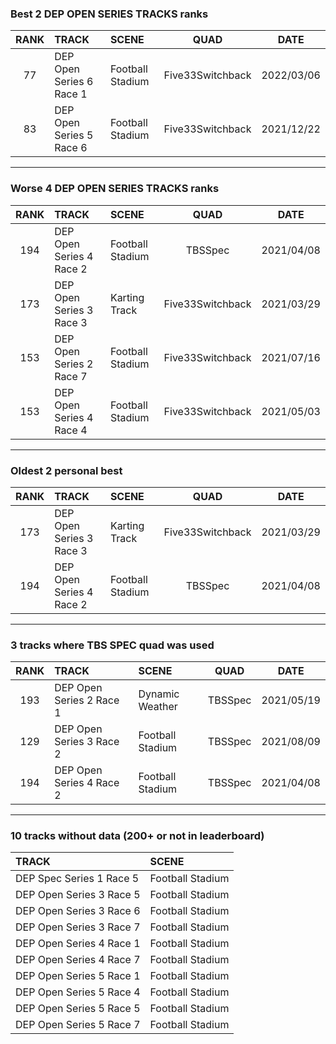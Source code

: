 ### Best 2 DEP OPEN SERIES TRACKS ranks
|RANK|TRACK|SCENE|QUAD|DATE|
|:---:|:---|:---|:---:|:---:|
|77|DEP Open Series 6 Race 1|Football Stadium|Five33Switchback|2022/03/06|
|83|DEP Open Series 5 Race 6|Football Stadium|Five33Switchback|2021/12/22|
---
### Worse 4 DEP OPEN SERIES TRACKS ranks
|RANK|TRACK|SCENE|QUAD|DATE|
|:---:|:---|:---|:---:|:---:|
|194|DEP Open Series 4 Race 2|Football Stadium|TBSSpec|2021/04/08|
|173|DEP Open Series 3 Race 3|Karting Track|Five33Switchback|2021/03/29|
|153|DEP Open Series 2 Race 7|Football Stadium|Five33Switchback|2021/07/16|
|153|DEP Open Series 4 Race 4|Football Stadium|Five33Switchback|2021/05/03|
---
### Oldest 2 personal best
|RANK|TRACK|SCENE|QUAD|DATE|
|:---:|:---|:---|:---:|:---:|
|173|DEP Open Series 3 Race 3|Karting Track|Five33Switchback|2021/03/29|
|194|DEP Open Series 4 Race 2|Football Stadium|TBSSpec|2021/04/08|
---
### 3 tracks where TBS SPEC quad was used
|RANK|TRACK|SCENE|QUAD|DATE|
|:---:|:---|:---|:---:|:---:|
|193|DEP Open Series 2 Race 1|Dynamic Weather|TBSSpec|2021/05/19|
|129|DEP Open Series 3 Race 2|Football Stadium|TBSSpec|2021/08/09|
|194|DEP Open Series 4 Race 2|Football Stadium|TBSSpec|2021/04/08|
---
### 10 tracks without data (200+ or not in leaderboard)
|TRACK|SCENE|
|:---|:---|
|DEP Spec Series 1 Race 5|Football Stadium|
|DEP Open Series 3 Race 5|Football Stadium|
|DEP Open Series 3 Race 6|Football Stadium|
|DEP Open Series 3 Race 7|Football Stadium|
|DEP Open Series 4 Race 1|Football Stadium|
|DEP Open Series 4 Race 7|Football Stadium|
|DEP Open Series 5 Race 1|Football Stadium|
|DEP Open Series 5 Race 4|Football Stadium|
|DEP Open Series 5 Race 5|Football Stadium|
|DEP Open Series 5 Race 7|Football Stadium|
